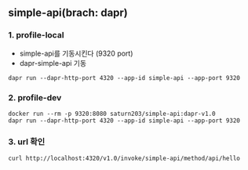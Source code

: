 
## simple-api(brach: dapr)

### 1. profile-local
- simple-api를 기동시킨다 (9320 port)
- dapr-simple-api 기동 
```
dapr run --dapr-http-port 4320 --app-id simple-api --app-port 9320
```

### 2. profile-dev
```
docker run --rm -p 9320:8080 saturn203/simple-api:dapr-v1.0 
dapr run --dapr-http-port 4320 --app-id simple-api --app-port 9320
```
### 3. url 확인
```
curl http://localhost:4320/v1.0/invoke/simple-api/method/api/hello
```
